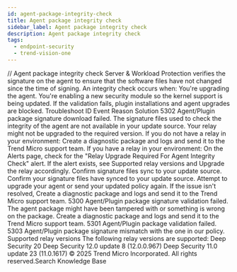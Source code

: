 ```yaml
---
id: agent-package-integrity-check
title: Agent package integrity check
sidebar_label: Agent package integrity check
description: Agent package integrity check
tags:
  - endpoint-security
  - trend-vision-one
---
```


/*<![CDATA[*/ $('#title').html($('meta[name=map-description]').attr('content')); /*]]>*/ Agent package integrity check Server & Workload Protection verifies the signature on the agent to ensure that the software files have not changed since the time of signing. An integrity check occurs when: You're upgrading the agent. You're enabling a new security module so the kernel support is being updated. If the validation fails, plugin installations and agent upgrades are blocked. Troubleshoot ID Event Reason Solution 5302 Agent/Plugin package signature download failed. The signature files used to check the integrity of the agent are not available in your update source. Your relay might not be upgraded to the required version. If you do not have a relay in your environment: Create a diagnostic package and logs and send it to the Trend Micro support team. If you have a relay in your environment: On the Alerts page, check for the "Relay Upgrade Required For Agent Integrity Check" alert. If the alert exists, see Supported relay versions and Upgrade the relay accordingly. Confirm signature files sync to your update source. Confirm your signature files have synced to your update source. Attempt to upgrade your agent or send your updated policy again. If the issue isn't resolved, Create a diagnostic package and logs and send it to the Trend Micro support team. 5300 Agent/Plugin package signature validation failed. The agent package might have been tampered with or something is wrong on the package. Create a diagnostic package and logs and send it to the Trend Micro support team. 5301 Agent/Plugin package validation failed. 5303 Agent/Plugin package signature mismatch with the one in our policy. Supported relay versions The following relay versions are supported: Deep Security 20 Deep Security 12.0 update 8 (12.0.0.967) Deep Security 11.0 update 23 (11.0.1617) © 2025 Trend Micro Incorporated. All rights reserved.Search Knowledge Base